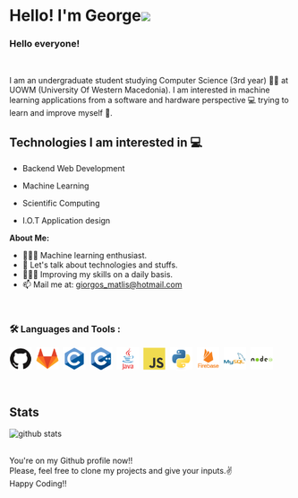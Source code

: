 # Hello! I'm George<img src="https://github.com/TheDudeThatCode/TheDudeThatCode/blob/master/Assets/Developer.gif" width="80px">

### Hello everyone!&nbsp;<!--<img src="https://github.com/TheDudeThatCode/TheDudeThatCode/blob/master/Assets/Hi.gif" width="29px">-->

<br />

I am an undergraduate student studying Computer Science (3rd year) 👨‍💻 at UOWM (University Of Western Macedonia). I am interested in machine learning applications from a software and hardware perspective 💻 trying to learn and improve myself 🚀.
<br/>

## Technologies I am interested in :computer:

- Backend Web Development
- Machine Learning
- Scientific Computing
- I.O.T Application design

  <!-- <br/>
  <br/>
  <img align="right" alt="GIF" src="https://media.giphy.com/media/ZVik7pBtu9dNS/giphy.gif" />
  </br> -->

**About Me:**

- 👨🏽‍💻 Machine learning enthusiast.
- 💬 Let's talk about technologies and stuffs.
- 👨🏽‍💼 Improving my skills on a daily basis.
- 📫 Mail me at: giorgos_matlis@hotmail.com
<br/>

### :hammer_and_wrench: Languages and Tools :


<img src="https://github.com/devicons/devicon/blob/master/icons/github/github-original.svg" title="github" alt="github" width="40" height="40"/>&nbsp;
<img src="https://github.com/devicons/devicon/blob/master/icons/gitlab/gitlab-original.svg" title="gitlab" alt="gitlab" width="40" height="40"/>&nbsp;
<img src="https://github.com/devicons/devicon/blob/master/icons/c/c-original.svg" title="C" alt="C" width="40" height="40"/>&nbsp;
<img src="https://github.com/devicons/devicon/blob/master/icons/cplusplus/cplusplus-original.svg" title="C++" alt="C++" width="40" height="40"/>&nbsp;
<img src="https://github.com/devicons/devicon/blob/master/icons/java/java-original-wordmark.svg" title="Java" alt="Java" width="40" height="40"/>&nbsp;
<img src="https://github.com/devicons/devicon/blob/master/icons/javascript/javascript-original.svg" title="JavaScript" alt="JavaScript" width="40" height="40"/>&nbsp;
<img src="https://github.com/devicons/devicon/blob/master/icons/python/python-original.svg" title="Python" alt="Python" width="40" height="40"/>&nbsp;
<img src="https://github.com/devicons/devicon/blob/master/icons/firebase/firebase-plain-wordmark.svg" title="Firebase" alt="Firebase" width="40" height="40"/>&nbsp;
<img src="https://github.com/devicons/devicon/blob/master/icons/mysql/mysql-original-wordmark.svg" title="MySQL"  alt="MySQL" width="40" height="40"/>&nbsp;
<img src="https://github.com/devicons/devicon/blob/master/icons/nodejs/nodejs-original-wordmark.svg" title="NodeJS" alt="NodeJS" width="40" height="40"/>&nbsp;

<br/>

## Stats

![ github stats](https://github-readme-stats.vercel.app/api?username=elfocrash&show_icons=true&theme=dracula)


</br>
You're on my Github profile now!!
<br/>
Please, feel free to clone my projects and give your inputs.✌
<br/>
Happy Coding!!
